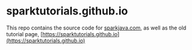 # sparktutorials.github.io
This repo contains the source code for [sparkjava.com](http://sparkjava.com), as well as the old tutorial page, [https://sparktutorials.github.io](https://sparktutorials.github.io)

